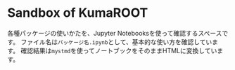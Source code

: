 
# Sandbox of KumaROOT

各種パッケージの使いかたを、Jupyter Notebooksを使って確認するスペースです。
ファイル名は``パッケージ名.ipynb``として、基本的な使い方を確認しています。
確認結果は``mystmd``を使ってノートブックをそのままHTMLに変換しています。
